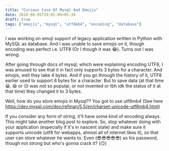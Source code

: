 ```yaml
---
title: "Curious Case Of Mysql And Emojis"
date: 2018-08-05T19:01:09+05:30
draft: true
tags: ["emojis", "mysql", "utf8mb4", "encoding", "database"]
---
```


I was working on emoji support of legacy application written in Python with MySQL as database. And I was unable to save emojis on it, though encoding was perfect i.e. UTF8 (Or I though it was &#128514;). Turns out I was wrong.

After going through docs of mysql, which were explaining encoding UTF8, I was amused to see that it in fact only supports 3 bytes for a character. And emojis, well they take 4 bytes. And if you go through the history of it, UTF8 earlier used to support 6 bytes for a character. But to save data (at that time &#128512;, &#128518; or &#128549; was not so popular, or not invented or tbh idk the status of it at that time) they changed it to 3 bytes.

Well, how do you store emojis in Mysql?? You got to use utf8mb4 (See here https://dev.mysql.com/doc/refman/5.5/en/charset-unicode-utf8mb4.html)

If you consider any form of string, it'll have some kind of encoding always. This might take another blog post to explore. So, stop whatever doing with your application (especially if it's in nascent state) and make sure it supports unicode (utf8 for webapps, almost all of internet likes it), so that user can store whatever he wants to. Even (&#128526;&#128526;&#128526;&#128526;&#128526;) as his password, though not strong but who's gonna crack it? (&#128527;)
